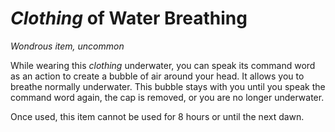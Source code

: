 # *Clothing* of Water Breathing
*Wondrous item, uncommon*

While wearing this *clothing* underwater, you can speak its command word as an action to create a bubble of air around your head. It allows you to breathe normally underwater. This bubble stays with you until you speak the command word again, the cap is removed, or you are no longer underwater.

Once used, this item cannot be used for 8 hours or until the next dawn.
